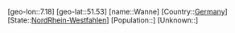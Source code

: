 ﻿---
location: [51.53,7.18]
type: City
tags:
- geo/City


SpocWebEntityId: 35441
isDeleted: false
confidential: public

---
[geo-lon::7.18]
[geo-lat::51.53]
[name::Wanne]
[Country::[Germany](geo/Continent/Europe/Germany.md)]
[State::[NordRhein-Westfahlen](NordRhein-Westfahlen)]
[Population::]
[Unknown::]

